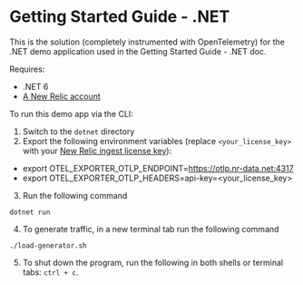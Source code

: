 # Getting Started Guide - .NET

This is the solution (completely instrumented with OpenTelemetry) for the .NET demo application used in the Getting Started Guide - .NET doc. 

Requires:

* .NET 6
* [A New Relic account](https://one.newrelic.com/)

To run this demo app via the CLI:

1. Switch to the `dotnet` directory
2. Export the following environment variables (replace `<your_license_key>` with your [New Relic ingest license key](https://docs.newrelic.com/docs/apis/intro-apis/new-relic-api-keys/#license-key)):
* export OTEL_EXPORTER_OTLP_ENDPOINT=https://otlp.nr-data.net:4317
* export OTEL_EXPORTER_OTLP_HEADERS=api-key=<your_license_key>
3. Run the following command

```shell
dotnet run
```

4. To generate traffic, in a new terminal tab run the following command
```shell
./load-generator.sh
```

5. To shut down the program, run the following in both shells or terminal tabs: `ctrl + c`. 
